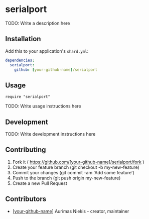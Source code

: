 # serialport

TODO: Write a description here

## Installation

Add this to your application's `shard.yml`:

```yaml
dependencies:
  serialport:
    github: [your-github-name]/serialport
```

## Usage

```crystal
require "serialport"
```

TODO: Write usage instructions here

## Development

TODO: Write development instructions here

## Contributing

1. Fork it ( https://github.com/[your-github-name]/serialport/fork )
2. Create your feature branch (git checkout -b my-new-feature)
3. Commit your changes (git commit -am 'Add some feature')
4. Push to the branch (git push origin my-new-feature)
5. Create a new Pull Request

## Contributors

- [[your-github-name]](https://github.com/[your-github-name]) Aurimas Niekis - creator, maintainer
